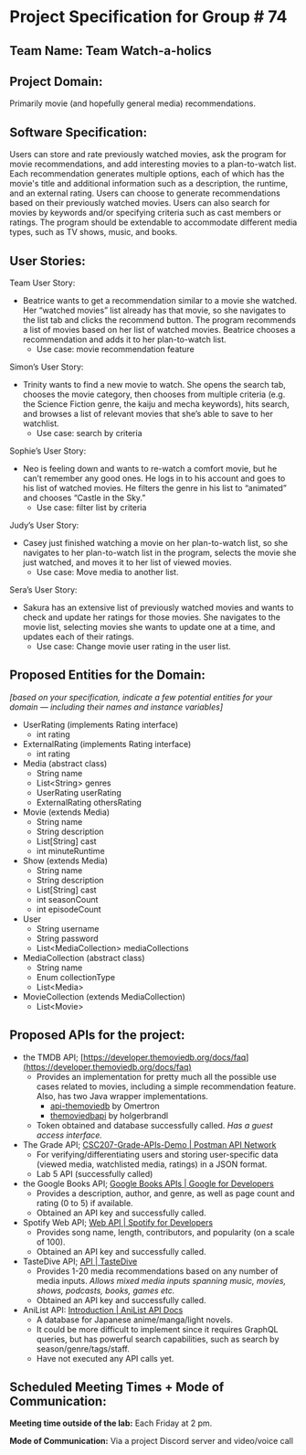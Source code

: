 # Project Specification for Group \# 74

## Team Name: Team Watch-a-holics

## Project Domain:

Primarily movie (and hopefully general media) recommendations.

## Software Specification:

Users can store and rate previously watched movies, ask the program for movie recommendations, and add interesting movies to a plan-to-watch list. Each recommendation generates multiple options, each of which has the movie's title and additional information such as a description, the runtime, and an external rating. Users can choose to generate recommendations based on their previously watched movies. Users can also search for movies by keywords and/or specifying criteria such as cast members or ratings. The program should be extendable to accommodate different media types, such as TV shows, music, and books.

## User Stories: 

Team User Story:

- Beatrice wants to get a recommendation similar to a movie she watched. Her “watched movies” list already has that movie, so she navigates to the list tab and clicks the recommend button. The program recommends a list of movies based on her list of watched movies. Beatrice chooses a recommendation and adds it to her plan-to-watch list.  
  - Use case: movie recommendation feature

Simon’s User Story:

- Trinity wants to find a new movie to watch. She opens the search tab, chooses the movie category, then chooses from multiple criteria (e.g. the Science Fiction genre, the kaiju and mecha keywords), hits search, and browses a list of relevant movies that she’s able to save to her watchlist.  
  - Use case: search by criteria

Sophie’s User Story:

- Neo is feeling down and wants to re-watch a comfort movie, but he can’t remember any good ones. He logs in to his account and goes to his list of watched movies. He filters the genre in his list to “animated” and chooses “Castle in the Sky.”  
  - Use case: filter list by criteria

 Judy’s User Story:

- Casey just finished watching a movie on her plan-to-watch list, so she navigates to her plan-to-watch list in the program, selects the movie she just watched, and moves it to her list of viewed movies.   
  - Use case: Move media to another list.

Sera’s User Story:

- Sakura has an extensive list of previously watched movies and wants to check and update her ratings for those movies. She navigates to the movie list, selecting movies she wants to update one at a time, and updates each of their ratings.   
  - Use case: Change movie user rating in the user list.

## Proposed Entities for the Domain:

*\[based on your specification, indicate a few potential entities for your domain — including their names and instance variables\]*

* UserRating (implements Rating interface)  
  * int rating  
* ExternalRating (implements Rating interface)  
  * int rating  
* Media (abstract class)  
  * String name  
  * List\<String\> genres  
  * UserRating userRating  
  * ExternalRating othersRating  
* Movie (extends Media)  
  * String name  
  * String description  
  * List\[String\] cast  
  * int minuteRuntime  
* Show (extends Media)  
  * String name  
  * String description  
  * List\[String\] cast  
  * int seasonCount  
  * int episodeCount  
* User  
  * String username  
  * String password  
  * List\<MediaCollection\> mediaCollections  
* MediaCollection (abstract class)  
  * String name  
  * Enum collectionType  
  * List\<Media\>  
* MovieCollection (extends MediaCollection)  
  * List\<Movie\>

## Proposed APIs for the project:

* the TMDB API; [https://developer.themoviedb.org/docs/faq](https://developer.themoviedb.org/docs/faq)   
  * Provides an implementation for pretty much all the possible use cases related to movies, including a simple recommendation feature. Also, has two Java wrapper implementations.   
    * [api-themoviedb](https://github.com/Omertron/api-themoviedb/) by Omertron  
    * [themoviedbapi](https://github.com/holgerbrandl/themoviedbapi/) by holgerbrandl  
  * Token obtained and database successfully called. *Has a guest access interface.*  
* The Grade API; [CSC207-Grade-APIs-Demo | Postman API Network](https://www.postman.com/cloudy-astronaut-813156/csc207-grade-apis-demo/overview)  
  * For verifying/differentiating users and storing user-specific data (viewed media, watchlisted media, ratings) in a JSON format.  
  * Lab 5 API (successfully called)  
* the Google Books API; [Google Books APIs  |  Google for Developers](https://developers.google.com/books)  
  * Provides a description, author, and genre, as well as page count and rating (0 to 5\) if available.   
  * Obtained an API key and successfully called.  
* Spotify Web API; [Web API | Spotify for Developers](https://developer.spotify.com/documentation/web-api)  
  * Provides song name, length, contributors, and popularity (on a scale of 100).  
  * Obtained an API key and successfully called.  
* TasteDive API; [API | TasteDive](https://tastedive.com/read/api)  
  * Provides 1-20 media recommendations based on any number of media inputs. *Allows mixed media inputs spanning music, movies, shows, podcasts, books, games etc.*  
  * Obtained an API key and successfully called.  
* AniList API: [Introduction | AniList API Docs](https://docs.anilist.co/guide/introduction)  
  * A database for Japanese anime/manga/light novels.  
  * It could be more difficult to implement since it requires GraphQL queries, but has powerful search capabilities, such as search by season/genre/tags/staff.  
  * Have not executed any API calls yet.

## Scheduled Meeting Times \+ Mode of Communication:

**Meeting time outside of the lab:** Each Friday at 2 pm.

**Mode of Communication:** Via a project Discord server and video/voice call